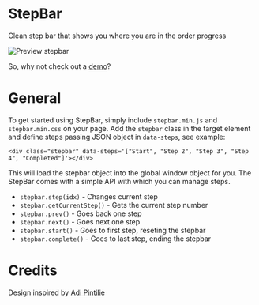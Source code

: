 StepBar
=======

Clean step bar that shows you where you are in the order progress

![Preview stepbar](http://andersonba.com/stepbar/stepbar.jpg)

So, why not check out a [demo](http://andersonba.com/stepbar)?

General
=======
To get started using StepBar, simply include ```stepbar.min.js``` and ```stepbar.min.css``` on your page. Add the ```stepbar``` class in the target element and define steps passing JSON object in ```data-steps```, see example:

    <div class="stepbar" data-steps='["Start", "Step 2", "Step 3", "Step 4", "Completed"]'></div>
    
This will load the stepbar object into the global window object for you. The StepBar comes with a simple API with which you can manage steps.

- ```stepbar.step(idx)``` - Changes current step
- ```stepbar.getCurrentStep()``` - Gets the current step number
- ```stepbar.prev()``` - Goes back one step
- ```stepbar.next()``` - Goes next one step
- ```stepbar.start()``` - Goes to first step, reseting the stepbar
- ```stepbar.complete()``` - Goes to last step, ending the stepbar


Credits
=======
Design inspired by [Adi Pintilie](http://dribbble.com/shots/716707-Progress-bar?list=show&tag=order_steps)